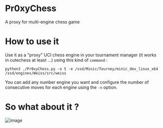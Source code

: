 # Pr0xyChess
A proxy for multi-engine chess game

# How to use it

Use it as a "proxy" UCI chess engine in your tournament manager (it works in cutechess at least ...)
using this kind of `command` :
```
python3 ./Pr0xyChess.py -n 5 -e /ssd/Minic/Tourney/minic_dev_linux_x64 /ssd/engines/Weiss/src/weiss
```
You can add any number engine you want and configure the number of consecutive moves for each engine using the `-n` option.

# So what about it ?

![image](https://user-images.githubusercontent.com/5878710/136948147-5b35930f-530a-48bb-b1ca-f8a2ab7f9f02.png)

